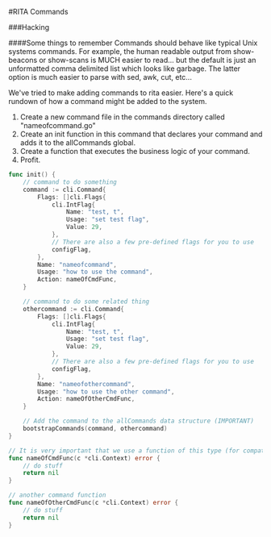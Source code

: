 #RITA Commands

###Hacking

####Some things to remember
Commands should behave like typical Unix systems commands. For example, the human readable output from
show-beacons or show-scans is MUCH easier to read... but the default is just an unformatted comma
delimited list which looks like garbage. The latter option is much easier to parse with sed, awk, cut, etc...

We've tried to make adding commands to rita easier. Here's a quick rundown of how a command might be added
to the system.

1. Create a new command file in the commands directory called "nameofcommand.go"
1. Create an init function in this command that declares your command and adds it to the allCommands global.
1. Create a function that executes the business logic of your command.
1. Profit.
```go
func init() {
	// command to do something
	command := cli.Command{
		Flags: []cli.Flags{
			cli.IntFlag{
				Name: "test, t",
				Usage: "set test flag",
				Value: 29,
			},
			// There are also a few pre-defined flags for you to use
			configFlag,
		},
		Name: "nameofcommand",
		Usage: "how to use the command",
		Action: nameOfCmdFunc,
	}

	// command to do some related thing
	othercommand := cli.Command{
		Flags: []cli.Flags{
			cli.IntFlag{
				Name: "test, t",
				Usage: "set test flag",
				Value: 29,
			},
			// There are also a few pre-defined flags for you to use
			configFlag,
		},
		Name: "nameofothercommand",
		Usage: "how to use the other command",
		Action: nameOfOtherCmdFunc,
	}

	// Add the command to the allCommands data structure (IMPORTANT)
	bootstrapCommands(command, othercommand)
}

// It is very important that we use a function of this type (for compatibility with cli)
func nameOfCmdFunc(c *cli.Context) error {
	// do stuff
	return nil
}

// another command function
func nameOfOtherCmdFunc(c *cli.Context) error {
	// do stuff
	return nil
}
```
